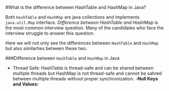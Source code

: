 #What is the difference between HashTable and HashMap in Java?

Both `HashTable` and `HashMap` are java collections and implements `java.util.Map` interface. _Difference between HashTable and HashMap_ is the most common interview question. Many of the candidates who face the interview struggle to answer this question.

Here we will not only see the differences between `HashTable` and `HashMap` but also similarties between these two.

###Difference between `HashTable` and `HashMap` in Java

- Thread Safe: HashTable is thread-safe and can be shared between multiple threads but HashMap is not thread-safe and cannot be sahred between multiple threads without proper synchronization.
-**Null Keys and Values:**